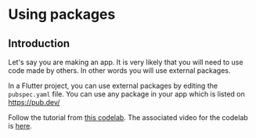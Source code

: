 # Using packages
## Introduction
Let's say you are making an app.
It is very likely that you will need to use code made by others.
In other words you will use external packages.

In a Flutter project, you can use external packages by editing the `pubspec.yaml` file.
You can use any package in your app which is listed on https://pub.dev/

Follow the tutorial from [this codelab](https://codelabs.developers.google.com/codelabs/first-flutter-app-pt1#0).
The associated video for the codelab is [here](https://www.youtube.com/watch?v=Z6KZ3cTGBWw).